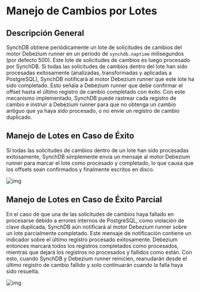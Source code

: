 # Manejo de Cambios por Lotes

## Descripción General
SynchDB obtiene periódicamente un lote de solicitudes de cambios del motor Debezium runner en un período de `synchdb.naptime` milisegundos (por defecto 500). Este lote de solicitudes de cambios es luego procesado por SynchDB. Si todas las solicitudes de cambios dentro del lote han sido procesadas exitosamente (analizadas, transformadas y aplicadas a PostgreSQL), SynchDB notificará al motor Debezium runner que este lote ha sido completado. Esto señala a Debezium runner que debe confirmar el offset hasta el último registro de cambio completado con éxito. Con este mecanismo implementado, SynchDB puede rastrear cada registro de cambio e instruir a Debezium runner para que no obtenga un cambio antiguo que ya haya sido procesado, o no envíe un registro de cambio duplicado.

## Manejo de Lotes en Caso de Éxito
Si todas las solicitudes de cambios dentro de un lote han sido procesadas exitosamente, SynchDB simplemente envía un mensaje al motor Debezium runner para marcar el lote como procesado y completado, lo que causa que los offsets sean confirmados y finalmente escritos en disco.

![img](https://www.highgo.ca/wp-content/uploads/2024/10/synchdb-Page-4.drawio.png)

## Manejo de Lotes en Caso de Éxito Parcial
En el caso de que una de las solicitudes de cambios haya fallado en procesarse debido a errores internos de PostgreSQL, como violación de clave duplicada, SynchDB aún notificará al motor Debezium runner sobre un lote parcialmente completado. Este mensaje de notificación contiene un indicador sobre el último registro procesado exitosamente. Debezium entonces marcará todos los registros completados como procesados, mientras que dejará los registros no procesados y fallidos como están. Con esto, cuando SynchDB y Debezium runner reinicien, reanudarán desde el último registro de cambio fallido y solo continuarán cuando la falla haya sido resuelta.

![img](https://www.highgo.ca/wp-content/uploads/2024/10/synchdb-Page-5.drawio.png)